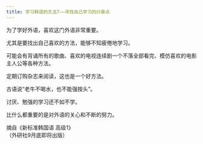 ```yaml
---
title: 学习韩语的方法7——寻找自己学习的兴奋点
---
```


<p>为了学好外语，喜欢这门外语非常重要。</p>



<p>尤其是要找出自己喜欢的方法，能够不知疲倦地学习。</p>



<p>可能会有背诵所有的歌曲、喜欢的电视连续剧一个不落全部看完、模仿喜欢的电影主人公等各种方法。</p>



<p>定期订购杂志来阅读，这也是一个好方法。</p>



<p>古语说“老牛不喝水，也不能强按头”。</p>



<p>讨厌、勉强的学习还不如不学。</p>



<p>比什么都重要的是对外语的关心和不断的努力。</p>



<p>               摘自《新标准韩国语 高级1》<br />                 （外研社9月底即将出版）</p>

